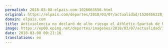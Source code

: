 ```yaml
---
permalink: 2018-03-08-elpais.com-1026663556.html
original: https://elpais.com/deportes/2018/03/07/actualidad/1520456228_349843.html#?ref=rss&format=simple&link=link
domain: elpais.com
title: Antiviolencia no declaró de alto riesgo el Athletic-Spartak de Moscú
image: https://ep00.epimg.net/deportes/imagenes/2018/03/07/actualidad/1520456228_349843_1520464227_rrss_normal.jpg
date: 2018-03-08 00:21:16
translations: en
---
```


